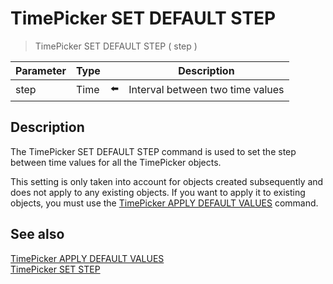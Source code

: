 # TimePicker SET DEFAULT STEP

> TimePicker SET DEFAULT STEP ( step )

| Parameter | Type |     | Description |
| --- | --- | --- | --- |
| step | Time | ⬅️ | Interval between two time values |
## Description

The TimePicker SET DEFAULT STEP command is used to set the step between time values for all the TimePicker objects.

This setting is only taken into account for objects created subsequently and does not apply to any existing objects. If you want to apply it to existing objects, you must use the [TimePicker APPLY DEFAULT VALUES](TimePicker%20APPLY%20DEFAULT%20VALUES.md "TimePicker APPLY DEFAULT VALUES") command.

## See also

[TimePicker APPLY DEFAULT VALUES](TimePicker%20APPLY%20DEFAULT%20VALUES.md)  
[TimePicker SET STEP](TimePicker%20SET%20STEP.md)

